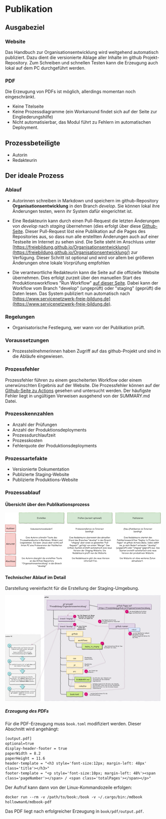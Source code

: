 # Publikation

## Ausgabeziel

### Website

Das Handbuch zur Organisationsentwicklung wird weitgehend automatisch publiziert. Dazu dient die versionierte Ablage aller Inhalte im github Projekt-Repository. Zum Schreiben und schnellen Testen kann die Erzeugung auch lokal auf dem PC durchgeführt werden.

### PDF
Die Erzeugung von PDFs ist möglich, allerdings momentan noch eingeschränkt.
* Keine Titelseite
* Keine Prozessdiagramme (ein Workaround findet sich auf der Seite zur Eingliederungshilfe)
* Nicht automatisierbar, das Modul führt zu Fehlern im automatischen Deployment.

## Prozessbeteiligte
* Autorin
* Redakteurin

## Der ideale Prozess

### Ablauf

* Autorinnen schreiben in Markdown und speichern im github-Repository **Organisationsentwicklung** in den Branch *develop*. Sie können lokal ihre Änderungen testen, wenn ihr System dafür eingerichtet ist.

* Eine Redakteurin kann durch einen Pull-Request die letzten Änderungen von *develop* nach *staging* übernehmen (dies erfolgt über diese [Github-Seite](https://github.com/FreieBildung/Organisationsentwicklung/compare/staging...develop). Dieser Pull-Request löst eine Publikation auf die Pages des Repositories aus, so dass nun alle erstellten Änderungen auch auf einer Testseite im Internet zu sehen sind. Die Seite steht im Anschluss unter [https://freiebildung.github.io/Organisationsentwicklung/](https://freiebildung.github.io/Organisationsentwicklung/) zur Verfügung. Dieser Schritt ist optional und wird vor allem bei größeren Änderungen ohne lokale Vorprüfung empfohlen

* Die verantwortliche Redakteurin kann die Seite auf die offizielle Website übernehmen. Dies erfolgt zurzeit über den manuellen Start des Produktionsworkflows "Run Workflow" [auf dieser Seite](https://github.com/FreieBildung/Organisationsentwicklung/actions/workflows/deploy_pages.yml). Dabei kann der Workflow vom Branch "develop" (ungeprüft) oder "staging" (geprüft) die Daten lesen. Das System publiziert nun automatisch nach [https://www.servicenetzwerk-freie-bildung.de](https://www.servicenetzwerk-freie-bildung.de).

### Regelungen

* Organisatorische Festlegung, wer wann vor der Publikation prüft.

### Voraussetzungen

* Prozessteilnehmerinnen haben Zugriff auf das github-Projekt und sind in die Abläufe eingewiesen.

### Prozessfehler

Prozessfehler führen zu einem gescheiterten Workflow oder einem unerwünschten Ergebnis auf der Website.
Die Prozessfehler können auf der [Github-Seite zu Actions](https://github.com/FreieBildung/Organisationsentwicklung/actions) gesehen und untersucht werden. Der häufigste Fehler liegt in ungültigen Verweisen ausgehend von der SUMMARY.md Datei.

### Prozesskennzahlen

* Anzahl der Prüfungen
* Anzahl der Produktionsdeployments
* Prozessdurchlaufzeit
* Prozesskosten
* Fehlerquote der Produktionsdeployments

### Prozessartefakte

* Versionierte Dokumentation
* Publizierte Staging-Website
* Publizierte Produktions-Website

### Prozessablauf

#### Übersicht über den Publikationsprozess
![Übersicht über den Publikationsprozess](staging.png)

#### Technischer Ablauf im Detail

Darstellung vereinfacht für die Erstellung der Staging-Umgebung.

![wie das Buch entsteht](publizieren.png)


##### Erzeugung des PDFs

Für die PDF-Erzeugung muss `book.toml` modifiziert werden. Dieser Abschnitt wird angehängt:

```
[output.pdf]
optional=true
display-header-footer = true
paperWidth = 8.2
paperHeight = 11.6
header-template = "<h3 style='font-size:12px; margin-left: 48px' class='title'></h3>"
footer-template = "<p style='font-size:10px; margin-left: 48%'><span class='pageNumber'></span> / <span class='totalPages'></span></p>"
```

Der Aufruf kann dann von der Linux-Kommandozeile erfolgen: 
```
docker run --rm -v /path/to/book:/book -v ~/.cargo/bin:/mdbook hollowman6/mdbook-pdf
```
Das PDF liegt nach erfolgreicher Erzeugung in `book/pdf/output.pdf`.
